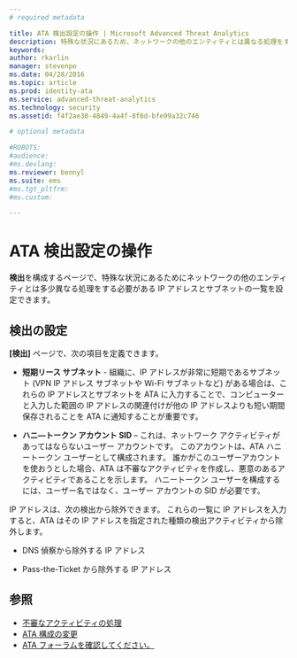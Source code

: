 ```yaml
---
# required metadata

title: ATA 検出設定の操作 | Microsoft Advanced Threat Analytics
description: 特殊な状況にあるため、ネットワークの他のエンティティとは異なる処理をする必要がある IP アドレスとサブネットの一覧を構成する方法について説明します
keywords:
author: rkarlin
manager: stevenpo
ms.date: 04/28/2016
ms.topic: article
ms.prod: identity-ata
ms.service: advanced-threat-analytics
ms.technology: security
ms.assetid: f4f2ae30-4849-4a4f-8f6d-bfe99a32c746

# optional metadata

#ROBOTS:
#audience:
#ms.devlang:
ms.reviewer: bennyl
ms.suite: ems
#ms.tgt_pltfrm:
#ms.custom:

---
```


# ATA 検出設定の操作
**検出**を構成するページで、特殊な状況にあるためにネットワークの他のエンティティとは多少異なる処理をする必要がある IP アドレスとサブネットの一覧を設定できます。

## 検出の設定
**[検出]** ページで、次の項目を定義できます。

-   **短期リース サブネット** - 組織に、IP アドレスが非常に短期であるサブネット (VPN IP アドレス サブネットや Wi-Fi サブネットなど) がある場合は、これらの IP アドレスとサブネットを ATA に入力することで、コンピューターと入力した範囲の IP アドレスの関連付けが他の IP アドレスよりも短い期間保存されることを ATA に通知することが重要です。

-   **ハニ―トークン アカウント SID** – これは、ネットワーク アクティビティがあってはならないユーザー アカウントです。 このアカウントは、ATA ハニートークン ユーザーとして構成されます。 誰かがこのユーザーアカウントを使おうとした場合、ATA は不審なアクティビティを作成し、悪意のあるアクティビティであることを示します。 ハニートークン ユーザーを構成するには、ユーザー名ではなく、ユーザー アカウントの SID が必要です。

IP アドレスは、次の検出から除外できます。 これらの一覧に IP アドレスを入力すると、ATA はその IP アドレスを指定された種類の検出アクティビティから除外します。

-   DNS 偵察から除外する IP アドレス

-   Pass-the-Ticket から除外する IP アドレス

## 参照
- [不審なアクティビティの処理](working-with-suspicious-activities.md)
- [ATA 構成の変更](modifying-ata-configuration.md)
- [ATA フォーラムを確認してください。](https://social.technet.microsoft.com/Forums/security/en-US/home?forum=mata)


<!--HONumber=May16_HO1-->


